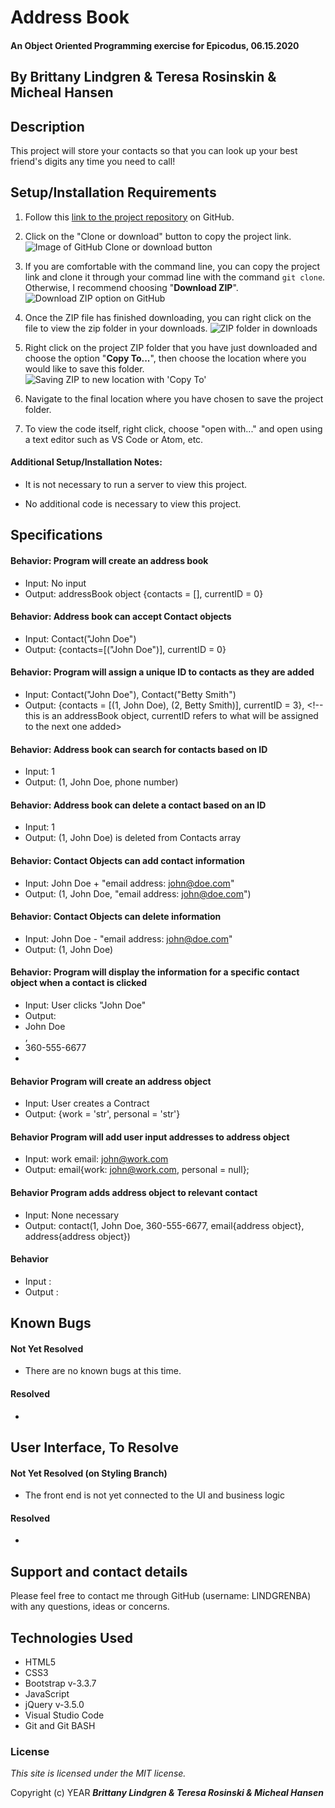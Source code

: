 # Address Book

#### An Object Oriented Programming exercise for Epicodus, 06.15.2020

## By Brittany Lindgren & Teresa Rosinskin & Micheal Hansen

## Description

This project will store your contacts so that you can look up your best friend's digits any time you need to call!

## Setup/Installation Requirements

1. Follow this [link to the project repository](https://github.com/LINDGRENBA/address-book) on GitHub.

2. Click on the "Clone or download" button to copy the project link.
![Image of GitHub Clone or download button](img/readme/clone-download-button.PNG) 

3. If you are comfortable with the command line, you can copy the project link and clone it through your commad line with the command `git clone`. Otherwise, I recommend choosing "**Download ZIP**". 
![Download ZIP option on GitHub](img/readme/download-zip.PNG)

4. Once the ZIP file has finished downloading, you can right click on the file to view the zip folder in your downloads. 
![ZIP folder in downloads](img/readme/zip-folder.PNG)

5. Right click on the project ZIP folder that you have just downloaded and choose the option "**Copy To...**", then choose the location where you would like to save this folder. 
![Saving ZIP to new location with 'Copy To'](img/readme/copy-to.PNG)

6. Navigate to the final location where you have chosen to save the project folder.

7. To view the code itself, right click, choose "open with..." and open using a text editor such as VS Code or Atom, etc.

#### Additional Setup/Installation Notes:

* It is not necessary to run a server to view this project.

* No additional code is necessary to view this project.

## Specifications

#### Behavior: Program will create an address book
* Input: No input
* Output: addressBook object {contacts = [], currentID = 0}

#### Behavior: Address book can accept Contact objects
* Input: Contact("John Doe")
* Output: {contacts=[("John Doe")], currentID = 0}

#### Behavior: Program will assign a unique ID to contacts as they are added
* Input: Contact("John Doe"), Contact("Betty Smith")
* Output: {contacts = [(1, John Doe), (2, Betty Smith)], currentID = 3}, <!--this is an addressBook object, currentID refers to what will be assigned to the next one added>

#### Behavior: Address book can search for contacts based on ID
* Input: 1
* Output: (1, John Doe, phone number)

#### Behavior: Address book can delete a contact based on an ID
* Input: 1
* Output: (1, John Doe) is deleted from Contacts array

#### Behavior: Contact Objects can add contact information
* Input: John Doe + "email address: john@doe.com"
* Output: (1, John Doe, "email address: john@doe.com")

#### Behavior: Contact Objects can delete information
* Input: John Doe - "email address: john@doe.com"
* Output: (1, John Doe)

#### Behavior: Program will display the information for a specific contact object when a contact is clicked
* Input: User clicks "John Doe"
* Output: <li>John Doe</li>, <li>360-555-6677<li>

#### Behavior Program will create an address object
* Input: User creates a Contract 
* Output: {work = 'str', personal = 'str'}

#### Behavior Program will add user input addresses to address object
* Input: work email: john@work.com
* Output: email{work: john@work.com, personal = null};

#### Behavior Program adds address object to relevant contact
* Input: None necessary
* Output: contact(1, John Doe, 360-555-6677, email{address object}, address{address object})


#### Behavior
* Input :
* Output :

## Known Bugs

#### Not Yet Resolved
* There are no known bugs at this time.
#### Resolved
* 


## User Interface, To Resolve
#### Not Yet Resolved (on Styling Branch)
* The front end is not yet connected to the UI and business logic
#### Resolved
* 

## Support and contact details

Please feel free to contact me through GitHub (username: LINDGRENBA) with any questions, ideas or concerns.  

## Technologies Used

* HTML5
* CSS3
* Bootstrap v-3.3.7
* JavaScript
* jQuery v-3.5.0
* Visual Studio Code 
* Git and Git BASH 

### License

*This site is licensed under the MIT license.*

Copyright (c) YEAR **_Brittany Lindgren & Teresa Rosinski & Micheal Hansen_**